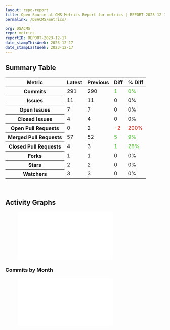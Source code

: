 ```yaml
---
layout: repo-report
title: Open Source at CMS Metrics Report for metrics | REPORT-2023-12-17
permalink: /DSACMS/metrics/

org: DSACMS
repo: metrics
reportID: REPORT-2023-12-17
date_stampThisWeek: 2023-12-17
date_stampLastWeek: 2023-12-17
---
```

<div class="summary-table">
  <table class="usa-table usa-table--borderless">
    <h2> Summary Table </h2>
    <thead>
      <tr>
        <th scope="col">Metric</th>
        <th scope="col">Latest</th>
        <th scope="col">Previous</th>
        <th scope="col">Diff</th>
        <th scope="col">% Diff</th>
      </tr>
    </thead>
    <tbody>
      <tr>
        <th scope="row">Commits</th>
        <td>291</td>
        <td>290</td>
        <td style="color: #45c527" >1</td>
        <td style="color: #45c527" >0%</td>
      </tr>
      <tr>
        <th scope="row">Issues</th>
        <td>11</td>
        <td>11</td>
        <td style="" >0</td>
        <td style="" >0%</td>
      </tr>
      <tr>
        <th scope="row">Open Issues</th>
        <td>7</td>
        <td>7</td>
        <td style="" >0</td>
        <td style="" >0%</td>
      </tr>
      <tr>
        <th scope="row">Closed Issues</th>
        <td>4</td>
        <td>4</td>
        <td style="" >0</td>
        <td style="" >0%</td>
      </tr>
      <tr>
        <th scope="row">Open Pull Requests</th>
        <td>0</td>
        <td>2</td>
        <td style="color: #d31c08" >-2</td>
        <td style="color: #d31c08" >200%</td>
      </tr>
      <tr>
        <th scope="row">Merged Pull Requests</th>
        <td>57</td>
        <td>52</td>
        <td style="color: #45c527" >5</td>
        <td style="color: #45c527" >9%</td>
      </tr>
      <tr>
        <th scope="row">Closed Pull Requests</th>
        <td>4</td>
        <td>3</td>
        <td style="color: #45c527" >1</td>
        <td style="color: #45c527" >28%</td>
      </tr>
      <tr>
        <th scope="row">Forks</th>
        <td>1</td>
        <td>1</td>
        <td style="" >0</td>
        <td style="" >0%</td>
      </tr>
      <tr>
        <th scope="row">Stars</th>
        <td>2</td>
        <td>2</td>
        <td style="" >0</td>
        <td style="" >0%</td>
      </tr>
      <tr>
        <th scope="row">Watchers</th>
        <td>3</td>
        <td>3</td>
        <td style="" >0</td>
        <td style="" >0%</td>
      </tr>
    </tbody>
  </table>
</div>
<div class="graph-container">
  <br>
  <h2>Activity Graphs</h2>
  <div class="row">
    <!--- Issues/PRs Status Breakdown Graph -->
    <figure>
      <embed type="image/svg+xml" src="../../assets/img/graphs/DSACMS/metrics/issue_gauge_metrics_data.svg" />
    </figure>
    <!--- Contributor Activity Line Graph -->
    <h3>Commits by Month</h3>
    <figure>
      <embed type="image/svg+xml" src="../../assets/img/graphs/DSACMS/metrics/commit_sparklines_metrics_data.svg" />
    </figure>
  </div>
</div>